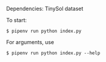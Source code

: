 Dependencies: TinySol dataset

To start:

`$ pipenv run python index.py`

For arguments, use

`$ pipenv run python index.py --help`
